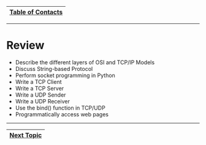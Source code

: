 |[Table of Contacts](/00-Table-of-Contents.md)|
|---|

---

# Review

* Describe the different layers of OSI and TCP/IP Models
* Discuss String-based Protocol
* Perform socket programming in Python
* Write a TCP Client
* Write a TCP Server
* Write a UDP Sender
* Write a UDP Receiver
* Use the bind\(\) function in TCP/UDP
* Programmatically access web pages

---

|[Next Topic](/03-intro-to-sockets/summary.md)|
|---|
